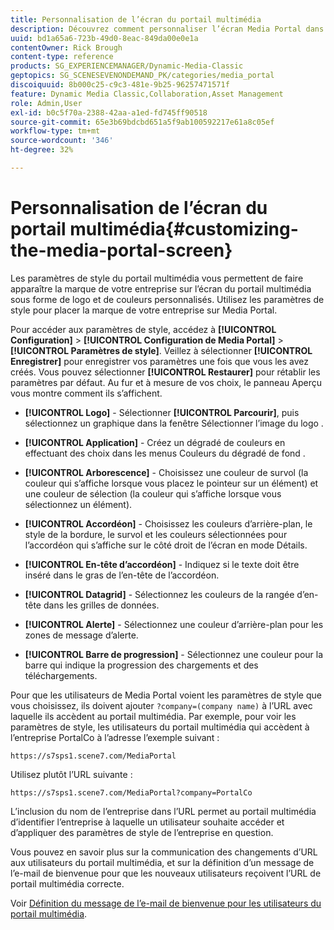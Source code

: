 ```yaml
---
title: Personnalisation de l’écran du portail multimédia
description: Découvrez comment personnaliser l’écran Media Portal dans Adobe Dynamic Media Classic.
uuid: bd1a65a6-723b-49d0-8eac-849da00e0e1a
contentOwner: Rick Brough
content-type: reference
products: SG_EXPERIENCEMANAGER/Dynamic-Media-Classic
geptopics: SG_SCENESEVENONDEMAND_PK/categories/media_portal
discoiquuid: 8b000c25-c9c3-481e-9b25-96257471571f
feature: Dynamic Media Classic,Collaboration,Asset Management
role: Admin,User
exl-id: b0c5f70a-2388-42aa-a1ed-fd745ff90518
source-git-commit: 65e3b69bdcbd651a5f9ab100592217e61a8c05ef
workflow-type: tm+mt
source-wordcount: '346'
ht-degree: 32%

---
```


# Personnalisation de l’écran du portail multimédia{#customizing-the-media-portal-screen}

Les paramètres de style du portail multimédia vous permettent de faire apparaître la marque de votre entreprise sur l’écran du portail multimédia sous forme de logo et de couleurs personnalisés. Utilisez les paramètres de style pour placer la marque de votre entreprise sur Media Portal.

Pour accéder aux paramètres de style, accédez à **[!UICONTROL Configuration]** > **[!UICONTROL Configuration de Media Portal]** > **[!UICONTROL Paramètres de style]**. Veillez à sélectionner **[!UICONTROL Enregistrer]** pour enregistrer vos paramètres une fois que vous les avez créés. Vous pouvez sélectionner **[!UICONTROL Restaurer]** pour rétablir les paramètres par défaut. Au fur et à mesure de vos choix, le panneau Aperçu vous montre comment ils s’affichent.

* **[!UICONTROL Logo]** - Sélectionner **[!UICONTROL Parcourir]**, puis sélectionnez un graphique dans la fenêtre Sélectionner l’image du logo .

* **[!UICONTROL Application]** - Créez un dégradé de couleurs en effectuant des choix dans les menus Couleurs du dégradé de fond .

* **[!UICONTROL Arborescence]** - Choisissez une couleur de survol (la couleur qui s’affiche lorsque vous placez le pointeur sur un élément) et une couleur de sélection (la couleur qui s’affiche lorsque vous sélectionnez un élément).

* **[!UICONTROL Accordéon]** - Choisissez les couleurs d’arrière-plan, le style de la bordure, le survol et les couleurs sélectionnées pour l’accordéon qui s’affiche sur le côté droit de l’écran en mode Détails.

* **[!UICONTROL En-tête d’accordéon]** - Indiquez si le texte doit être inséré dans le gras de l’en-tête de l’accordéon.

* **[!UICONTROL Datagrid]** - Sélectionnez les couleurs de la rangée d’en-tête dans les grilles de données.

* **[!UICONTROL Alerte]** - Sélectionnez une couleur d’arrière-plan pour les zones de message d’alerte.

* **[!UICONTROL Barre de progression]** - Sélectionnez une couleur pour la barre qui indique la progression des chargements et des téléchargements.

Pour que les utilisateurs de Media Portal voient les paramètres de style que vous choisissez, ils doivent ajouter `?company=(company name)` à l’URL avec laquelle ils accèdent au portail multimédia. Par exemple, pour voir les paramètres de style, les utilisateurs du portail multimédia qui accèdent à l’entreprise PortalCo à l’adresse l’exemple suivant :

`https://s7sps1.scene7.com/MediaPortal`

Utilisez plutôt l’URL suivante :

`https://s7sps1.scene7.com/MediaPortal?company=PortalCo`

L’inclusion du nom de l’entreprise dans l’URL permet au portail multimédia d’identifier l’entreprise à laquelle un utilisateur souhaite accéder et d’appliquer des paramètres de style de l’entreprise en question.

Vous pouvez en savoir plus sur la communication des changements d’URL aux utilisateurs du portail multimédia, et sur la définition d’un message de l’e-mail de bienvenue pour que les nouveaux utilisateurs reçoivent l’URL de portail multimédia correcte.

Voir [Définition du message de l’e-mail de bienvenue pour les utilisateurs du portail multimédia](adding-media-portal-users.md#setting_up_the_welcome_e_mail_message_for_media_portal_users).
